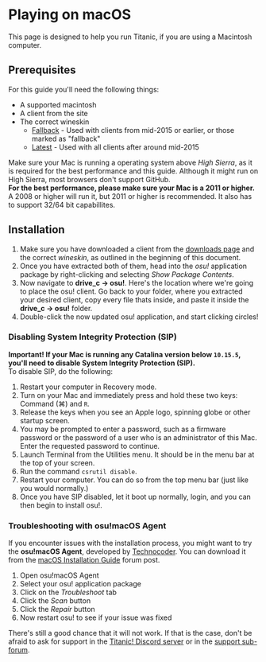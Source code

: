 # Playing on macOS

This page is designed to help you run Titanic, if you are using a Macintosh computer.

## Prerequisites

For this guide you'll need the following things:

- A supported macintosh
- A client from the site
- The correct wineskin
    - [Fallback](https://cdn.titanic.sh/public/osx/osx-fallback.base.zip) - Used with clients from mid-2015 or earlier, or those marked as "fallback"
    - [Latest](https://cdn.titanic.sh/public/osx/osx-latest.base.zip) - Used with all clients after around mid-2015

Make sure your Mac is running a operating system above *High Sierra*, as it is required for the best performance and this guide. Although it might run on High Sierra, most browsers don't support GitHub.  
**For the best performance, please make sure your Mac is a 2011 or higher.** A 2008 or higher will run it, but 2011 or higher is recommended. It also has to support 32/64 bit capabillites.

## Installation

1. Make sure you have downloaded a client from the [downloads page](https://osu.titanic.sh/download/) and the correct *wineskin*, as outlined in the beginning of this document.
2. Once you have extracted both of them, head into the *osu!* application package by right-clicking and selecting *Show Package Contents*.
3. Now navigate to **drive_c -> osu!**. Here's the location where we're going to place the osu! client. Go back to your folder, where you extracted your desired client, copy every file thats inside, and paste it inside the **drive_c -> osu!** folder.
4. Double-click the now updated osu! application, and start clicking circles!

### Disabling System Integrity Protection (SIP)

**Important! If your Mac is running any Catalina version below `10.15.5`, you'll need to disable System Integrity Protection (SIP).**  
To disable SIP, do the following:

1. Restart your computer in Recovery mode.
2. Turn on your Mac and immediately press and hold these two keys: Command (⌘) and `R`.
3. Release the keys when you see an Apple logo, spinning globe or other startup screen.
4. You may be prompted to enter a password, such as a firmware password or the password of a user who is an administrator of this Mac. Enter the requested password to continue.
5. Launch Terminal from the Utilities menu. It should be in the menu bar at the top of your screen.
6. Run the command `csrutil disable`.
7. Restart your computer. You can do so from the top menu bar (just like you would normally.)
8. Once you have SIP disabled, let it boot up normally, login, and you can then begin to install osu!.

### Troubleshooting with osu!macOS Agent

If you encounter issues with the installation process, you might want to try the **osu!macOS Agent**, developed by [Technocoder](https://osu.ppy.sh/users/10338558). You can download it from the [macOS Installation Guide](https://osu.ppy.sh/community/forums/topics/1106057) forum post.

1. Open osu!macOS Agent
2. Select your osu! application package
3. Click on the *Troubleshoot* tab
4. Click the *Scan* button
5. Click the *Repair* button
6. Now restart osu! to see if your issue was fixed

There's still a good chance that it will not work. If that is the case, don't be afraid to ask for support in the [Titanic! Discord server](https://discord.gg/qryYG2C5nc) or in the [support sub-forum](https://osu.titanic.sh/forum/7).
